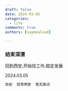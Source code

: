 ```yaml
---
draft: false 
date: 2024-03-05
categories:
  - life
comments: true
authors: [saymealoud]

---
```


### 结束深漂

回到西安,开始找工作,稳定发展

2024.03.05 
```sql
目前  投寄两家  暂无面试

```


